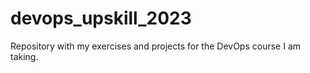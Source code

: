 # devops_upskill_2023

Repository with my exercises and projects for the DevOps course I am taking.
